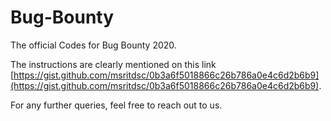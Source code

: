 # Bug-Bounty
The official Codes for Bug Bounty 2020.

The instructions are clearly mentioned on this link [https://gist.github.com/msritdsc/0b3a6f5018866c26b786a0e4c6d2b6b9](https://gist.github.com/msritdsc/0b3a6f5018866c26b786a0e4c6d2b6b9).

For any further queries, feel free to reach out to us.
